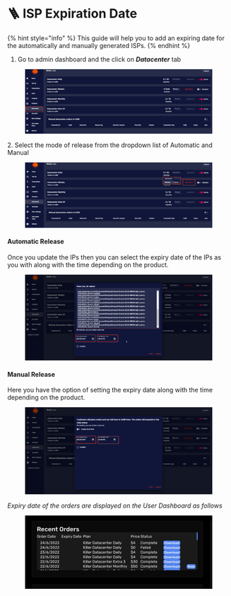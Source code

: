 # 🪜 ISP Expiration Date

{% hint style="info" %}
This guide will help you to add an expiring date for the automatically and manually generated ISPs.
{% endhint %}

1. Go to admin dashboard and the click on _**Datacenter**_ tab&#x20;

<figure><img src="../.gitbook/assets/0.1.png" alt=""><figcaption></figcaption></figure>

2\. Select the mode of release from the dropdown list of Automatic and Manual

<figure><img src="../.gitbook/assets/0.2.png" alt=""><figcaption></figcaption></figure>

#### Automatic Release

Once you update the IPs then you can select the expiry date of the IPs as you with along with the time depending on the product.

<figure><img src="../.gitbook/assets/1 (17).png" alt=""><figcaption></figcaption></figure>

#### Manual Release

Here you have the option of setting the expiry date along with the time depending on the product.

<figure><img src="../.gitbook/assets/2 (16).png" alt=""><figcaption></figcaption></figure>

_Expiry date of the orders are displayed on the User Dashboard as follows_

<figure><img src="../.gitbook/assets/3 (11).png" alt=""><figcaption></figcaption></figure>
